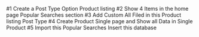 #1 Create a Post Type Option Product listing
#2 Show 4 Items in the home page Popular Searches section
#3 Add Custom All Filed in this Product listing Post Type
#4 Create Product Single page and Show all Data in Single Product
#5 Import this Popular Searches Insert this database
